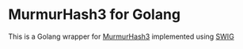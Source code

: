 # MurmurHash3 for Golang
This is a Golang wrapper for [MurmurHash3](https://github.com/aappleby/smhasher/blob/master/src/MurmurHash3.cpp) implemented using [SWIG](https://swig.org)
